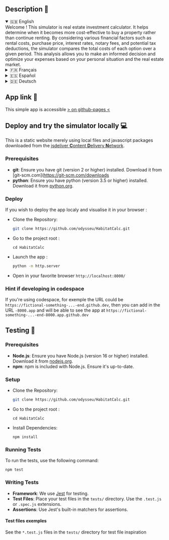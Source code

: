 ## Description 🤔

<details open>
  <summary>🇬🇧 English</summary>
  Welcome !
  This simulator is real estate investment calculator. It helps determine when it becomes more cost-effective to buy a property rather than continue renting. By considering various financial factors such as rental costs, purchase price, interest rates, notary fees, and potential tax deductions, the simulator compares the total costs of each option over a given period. This analysis allows you to make an informed decision and optimize your expenses based on your personal situation and the real estate market.

</details>

<details>
  <summary>🇫🇷 Français</summary>
  Bienvenue!
  Ce simulateur est une calculette d'investissement immobilier. Il aide à déterminer à quel moment il devient plus avantageux d'acheter un logement plutôt que de continuer à le louer. En prenant en compte divers facteurs financiers tels que le coût de la location, le prix d'achat, les taux d'intérêt, les frais de notaire, et les éventuelles déductions fiscales, le simulateur compare les coûts totaux de chaque option sur une période donnée. Grâce à cette analyse, on peut faire un choix éclairé et optimiser nos dépenses en fonction de notre situation personnelle et du marché immobilier.

</details>

<details>
  <summary>🇪🇸 Español</summary>
  ¡Bienvenido!
  Este simulador es una calculadora de inversión inmobiliaria. Ayuda a determinar cuándo resulta más ventajoso comprar una vivienda en lugar de seguir alquilándola. Al considerar diversos factores financieros, como el coste del alquiler, el precio de compra, los tipos de interés, los gastos notariales y las posibles deducciones fiscales, el simulador compara el coste total de cada opción durante un periodo determinado. Gracias a este análisis, podrá tomar una decisión informada y optimizar sus gastos en función de su situación personal y del mercado inmobiliario.

</details>

<details>
  <summary>🇩🇪 Deutsch</summary>
  Willkommen!
  Dieser Simulator ist ein Immobilieninvestitionsrechner. Er hilft Ihnen zu ermitteln, wann es vorteilhafter ist, eine Immobilie zu kaufen, anstatt sie weiterhin zu mieten. Unter Berücksichtigung verschiedener finanzieller Faktoren wie Mietkosten, Kaufpreis, Zinsen, Notargebühren und möglicher Steuerabzüge vergleicht der Simulator die Gesamtkosten jeder Option über einen bestimmten Zeitraum. Dank dieser Analyse können Sie eine fundierte Entscheidung treffen und Ihre Ausgaben basierend auf Ihrer persönlichen Situation und dem Immobilienmarkt optimieren.

</details>

## App link 🚀

This simple app is accessible [> on github-pages <](https://odysseu.github.io/HabitatCalc/)

## Deploy and try the simulator locally 💻

This is a static website merely using local files and javascript packages downloaded from the [jsdeliver **C**ontent **D**elivery **N**etwork](https://cdn.jsdelivr.net).


### Prerequisites

- **git**: Ensure you have git (version 2 or higher) installed. Download it from [git-scm.com](https://git-scm.com/downloads
- **python**: Ensure you have python (version 3.5 or higher) installed. Download it from [python.org](https://www.python.org/downloads/).

### Deploy

If you wish to deploy the app localy and visualise it in your browser :

- Clone the Repository:

  ```sh
  git clone https://github.com/odysseu/HabitatCalc.git
  ```

- Go to the project root :

  ```
  cd HabitatCalc
  ```

- Launch the app :

  ```sh
  python -m http.server
  ```

- Open in your favorite browser `http://localhost:8000/`

### Hint if developing in codespace

If you're using codespace, for exemple the URL could be `https://fictional-something-...-end.github.dev`, then you can add in the URL `-8000.app` and will be able to see the app at `https://fictional-something-...-end-8000.app.github.dev`

## Testing 🧪

### Prerequisites

- **Node.js**: Ensure you have Node.js (version 16 or higher) installed. Download it from [nodejs.org](https://nodejs.org).
- **npm**: npm is included with Node.js. Ensure it's up-to-date.

### Setup

- Clone the Repository:

  ```sh
  git clone https://github.com/odysseu/HabitatCalc.git
  ```

- Go to the project root :

  ```
  cd HabitatCalc
  ```

- Install Dependencies:

  ```
  npm install
  ```

### Running Tests

To run the tests, use the following command:

  ```
  npm test
  ```

### Writing Tests

- **Framework**: We use [Jest](https://jestjs.io) for testing.
- **Test Files**: Place your test files in the `tests/` directory. Use the `.test.js` or `.spec.js` extensions.
- **Assertions**: Use Jest's built-in matchers for assertions.

#### Test files exemples

See the `*.test.js` files in the `tests/` directory for test file inspiration
